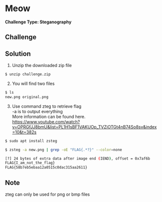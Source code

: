 # Meow

**Challenge Type: Steganography**  


## Challenge


## Solution

1. Unzip the downloaded zip file
```bash
$ unzip challenge.zip

```

2. You will find two files
```bash
$ ls 
new.png original.png
```

3. Use command zteg to retrieve flag </br>
-a is to output everything </br>
More information can be found here.</br>
https://www.youtube.com/watch?v=OPRGfJJ8bmU&list=PL1H1sBF1VAKUOp_TVZiOTGt4nB74So8sv&index=10&t=382s
```bash
$ sudo apt install zsteg

$ zsteg -a new.png | grep -oE "FLAG{.*?}" --color=none

[?] 24 bytes of extra data after image end (IEND), offset = 0x7af6b
FLAG{I_am_not_the_flag}
FLAG{58b7eb5ebaa12a0515c0dac315aa2611}

```
## Note
zteg can only be used for png or bmp files

